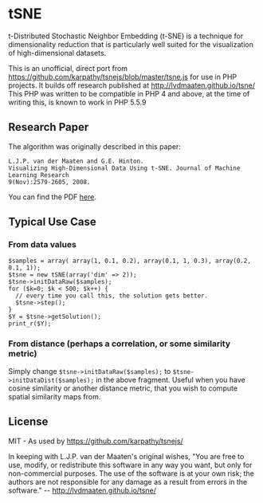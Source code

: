 # tSNE
t-Distributed Stochastic Neighbor Embedding (t-SNE) is a technique for dimensionality reduction that is particularly well suited for the visualization of high-dimensional datasets.

This is an unofficial, direct port from https://github.com/karpathy/tsnejs/blob/master/tsne.js for use in PHP projects. It builds off research published at http://lvdmaaten.github.io/tsne/ This PHP was written to be compatible in PHP 4 and above, at the time of writing this, is known to work in PHP 5.5.9


## Research Paper
The algorithm was originally described in this paper:

    L.J.P. van der Maaten and G.E. Hinton.
    Visualizing High-Dimensional Data Using t-SNE. Journal of Machine Learning Research
    9(Nov):2579-2605, 2008.

You can find the PDF [here](http://jmlr.csail.mit.edu/papers/volume9/vandermaaten08a/vandermaaten08a.pdf).


## Typical Use Case
### From data values
    $samples = array( array(1, 0.1, 0.2), array(0.1, 1, 0.3), array(0.2, 0.1, 1));
    $tsne = new tSNE(array('dim' => 2));
    $tsne->initDataRaw($samples);
    for ($k=0; $k < 500; $k++) {
      // every time you call this, the solution gets better.
      $tsne->step();
    }
    $Y = $tsne->getSolution();
    print_r($Y);

### From distance (perhaps a correlation, or some similarity metric)
Simply change `$tsne->initDataRaw($samples);` to `$tsne->initDataDist($samples);` in the above fragment. Useful when you have cosine similarity or another distance metric, that you wish to compute spatial similarity maps from.

## License

MIT - As used by https://github.com/karpathy/tsnejs/

In keeping with L.J.P. van der Maaten's original wishes, "You are free to use, modify, or redistribute this software in any way you want, but only for non-commercial purposes. The use of the software is at your own risk; the authors are not responsible for any damage as a result from errors in the software." -- http://lvdmaaten.github.io/tsne/

